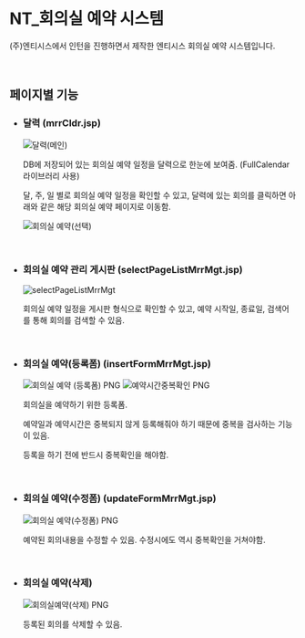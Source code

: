 # NT_회의실 예약 시스템

(주)엔티시스에서 인턴을 진행하면서 제작한 엔티시스 회의실 예약 시스템입니다.

<br/>

## 페이지별 기능

- ### 달력 (mrrCldr.jsp)

  ![달력(메인)](https://user-images.githubusercontent.com/68727627/147057056-2262a0e5-e60f-40c1-b82d-2943f3383d10.PNG)

  DB에 저장되어 있는 회의실 예약 일정을 달력으로 한눈에 보여줌. (FullCalendar 라이브러리 사용)

  달, 주, 일 별로 회의실 예약 일정을 확인할 수 있고, 달력에 있는 회의를 클릭하면 아래와 같은 해당 회의실 예약 페이지로 이동함.

  ![회의실 예약(선택)](https://user-images.githubusercontent.com/68727627/147056804-d99a7e32-c4ea-47b4-b99f-b6f9e1b830f4.PNG)

<br/>

- ### 회의실 예약 관리 게시판 (selectPageListMrrMgt.jsp)

  ![selectPageListMrrMgt](https://user-images.githubusercontent.com/68727627/147057111-00a0b4fb-0cc4-4f3f-bf4b-8facc2b6fea7.PNG)

  회의실 예약 일정을 게시판 형식으로 확인할 수 있고, 예약 시작일, 종료일, 검색어를 통해 회의를 검색할 수 있음.

<br/>

- ### 회의실 예약(등록폼) (insertFormMrrMgt.jsp)

  ![회의실 예약 (등록폼) PNG](https://user-images.githubusercontent.com/68727627/147058055-1736576b-af31-4b23-bea3-e7849c6c2176.png)
  ![예약시간중복확인 PNG](https://user-images.githubusercontent.com/68727627/147058057-79896c07-4cb8-4f44-a9a0-4fb506d0621d.png)

  회의실을 예약하기 위한 등록폼.

  예약일과 예약시간은 중복되지 않게 등록해줘야 하기 때문에 중복을 검사하는 기능이 있음.

  등록을 하기 전에 반드시 중복확인을 해야함.
  
<br/>

- ### 회의실 예약(수정폼) (updateFormMrrMgt.jsp)
  ![회의실 예약(수정폼) PNG](https://user-images.githubusercontent.com/68727627/147058387-e69dc461-9ed4-4357-a4fb-c334d8e51077.png)
  
  예약된 회의내용을 수정할 수 있음. 수정시에도 역시 중복확인을 거쳐야함.

<br/>

- ### 회의실 예약(삭제)
  ![회의실예약(삭제) PNG](https://user-images.githubusercontent.com/68727627/147058390-0e73bae6-53e7-4f42-bc4e-6505d28574b0.png)
  
  등록된 회의를 삭제할 수 있음.

